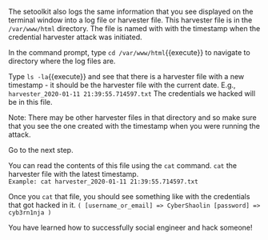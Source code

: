 The setoolkit also logs the same information that you see displayed on the terminal window into a log file or harvester file. This harvester file is in the `/var/www/html` directory. The file is named with with the timestamp when the credential harvester attack was initiated.

In the command prompt, type `cd /var/www/html`{{execute}} to navigate to directory where the log files are.  

Type `ls -la`{{execute}} and see that there is a harvester file with a new timestamp - it should be the harvester file with the current date. E.g., `harvester_2020-01-11 21:39:55.714597.txt` The credentials we hacked will be in this file.  

Note: There may be other harvester files in that directory and so make sure that you see the one created with the timestamp when you were running the attack.

Go to the next step.

You can read the contents of this file using the `cat` command. `cat` the harvester file with the latest timestamp.  
`Example: cat harvester_2020-01-11 21:39:55.714597.txt`

Once you `cat` that file, you should see something like with the credentials that got hacked in it.
`(
    [username_or_email] => CyberShaolin
    [password] => cyb3rn1nja
)`  

You have learned how to successfully social engineer and hack someone!  
